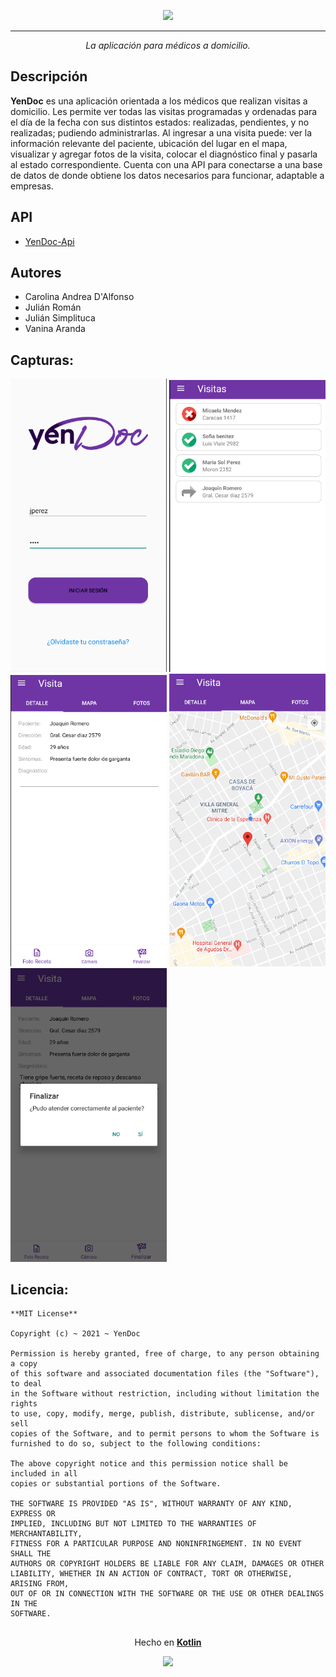 <p align="center">
  <img src="https://raw.githubusercontent.com/UTN-FRBA-Mobile/YenDoc/main/app/src/main/res/drawable-v24/yendoc.png" width="600px">
</p>

*** 
<p align="center">
<i>La aplicación para médicos a domicilio.</i>  
</p>  

## Descripción  
**YenDoc** es una aplicación orientada a los médicos que realizan visitas a domicilio. Les permite ver todas las visitas programadas y ordenadas para el día de la fecha con sus distintos estados: realizadas, pendientes, y no realizadas; pudiendo administrarlas.
Al ingresar a una visita puede: ver la información relevante del paciente, ubicación del lugar en el mapa, visualizar y agregar fotos de la visita, colocar el diagnóstico final y pasarla al estado correspondiente.
Cuenta con una API para conectarse a una base de datos de donde obtiene los datos necesarios para funcionar, adaptable a empresas.

## API
- [YenDoc-Api](https://github.com/UTN-FRBA-Mobile/YenDoc/tree/main/api)

## Autores
- Carolina Andrea D'Alfonso</br>
- Julián Román</br>
- Julián Simplituca</br>
- Vanina Aranda

## Capturas:
<!-- Login -->
<img src="https://raw.githubusercontent.com/UTN-FRBA-Mobile/YenDoc/main/app/captures/inicio_sesion.png" width=250>

<!-- Visitas -->
<img src="https://raw.githubusercontent.com/UTN-FRBA-Mobile/YenDoc/main/app/captures/visitas.png" width=250>

<!-- Visita -->
<img src="https://raw.githubusercontent.com/UTN-FRBA-Mobile/YenDoc/main/app/captures/visita.png" width=250>

<!-- Mapa -->
<img src="https://raw.githubusercontent.com/UTN-FRBA-Mobile/YenDoc/main/app/captures/mapa.png" width=250>

<!-- Finalizar -->
<img src="https://raw.githubusercontent.com/UTN-FRBA-Mobile/YenDoc/main/app/captures/finalizar.png" width=250>

## Licencia:
```
**MIT License**

Copyright (c) ~ 2021 ~ YenDoc

Permission is hereby granted, free of charge, to any person obtaining a copy
of this software and associated documentation files (the "Software"), to deal
in the Software without restriction, including without limitation the rights
to use, copy, modify, merge, publish, distribute, sublicense, and/or sell
copies of the Software, and to permit persons to whom the Software is
furnished to do so, subject to the following conditions:

The above copyright notice and this permission notice shall be included in all
copies or substantial portions of the Software.

THE SOFTWARE IS PROVIDED "AS IS", WITHOUT WARRANTY OF ANY KIND, EXPRESS OR
IMPLIED, INCLUDING BUT NOT LIMITED TO THE WARRANTIES OF MERCHANTABILITY,
FITNESS FOR A PARTICULAR PURPOSE AND NONINFRINGEMENT. IN NO EVENT SHALL THE
AUTHORS OR COPYRIGHT HOLDERS BE LIABLE FOR ANY CLAIM, DAMAGES OR OTHER
LIABILITY, WHETHER IN AN ACTION OF CONTRACT, TORT OR OTHERWISE, ARISING FROM,
OUT OF OR IN CONNECTION WITH THE SOFTWARE OR THE USE OR OTHER DEALINGS IN THE
SOFTWARE.
```

## 
<p align="center">
  Hecho en <b><a href="https://developer.android.com/kotlin?hl=es">Kotlin</a></b>
</p>
<p align="center">
  <img src="https://raw.githubusercontent.com/UTN-FRBA-Mobile/YenDoc/main/app/src/main/res/drawable-v24/kotlin.png" width="113px"/>
</p>